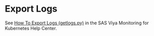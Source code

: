 # Export Logs

See [How To Export Logs (getlogs.py)](https://documentation.sas.com/?docsetId=obsrvdply&docsetVersion=latest&docsetTarget=p1wdkgnu7dp791n1h9xfyh68ltnt.htm) in the SAS Viya Monitoring for Kubernetes Help Center.
